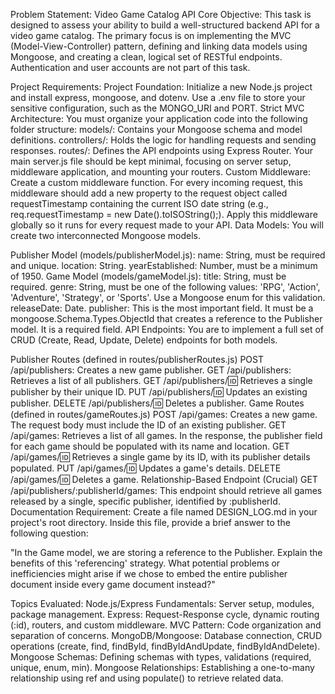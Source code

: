 Problem Statement: Video Game Catalog API
Core Objective:
This task is designed to assess your ability to build a well-structured backend API for a video game catalog. The primary focus is on implementing the MVC (Model-View-Controller) pattern, defining and linking data models using Mongoose, and creating a clean, logical set of RESTful endpoints. Authentication and user accounts are not part of this task.

Project Requirements:
Project Foundation:
Initialize a new Node.js project and install express, mongoose, and dotenv.
Use a .env file to store your sensitive configuration, such as the MONGO_URI and PORT.
Strict MVC Architecture:
You must organize your application code into the following folder structure:
models/: Contains your Mongoose schema and model definitions.
controllers/: Holds the logic for handling requests and sending responses.
routes/: Defines the API endpoints using Express Router.
Your main server.js file should be kept minimal, focusing on server setup, middleware application, and mounting your routers.
Custom Middleware:
Create a custom middleware function. For every incoming request, this middleware should add a new property to the request object called requestTimestamp containing the current ISO date string (e.g., req.requestTimestamp = new Date().toISOString();).
Apply this middleware globally so it runs for every request made to your API.
Data Models:
You will create two interconnected Mongoose models.

Publisher Model (models/publisherModel.js):
name: String, must be required and unique.
location: String.
yearEstablished: Number, must be a minimum of 1950.
Game Model (models/gameModel.js):
title: String, must be required.
genre: String, must be one of the following values: 'RPG', 'Action', 'Adventure', 'Strategy', or 'Sports'. Use a Mongoose enum for this validation.
releaseDate: Date.
publisher: This is the most important field. It must be a mongoose.Schema.Types.ObjectId that creates a reference to the Publisher model. It is a required field.
API Endpoints:
You are to implement a full set of CRUD (Create, Read, Update, Delete) endpoints for both models.

Publisher Routes (defined in routes/publisherRoutes.js)
POST /api/publishers: Creates a new game publisher.
GET /api/publishers: Retrieves a list of all publishers.
GET /api/publishers/:id: Retrieves a single publisher by their unique ID.
PUT /api/publishers/:id: Updates an existing publisher.
DELETE /api/publishers/:id: Deletes a publisher.
Game Routes (defined in routes/gameRoutes.js)
POST /api/games: Creates a new game. The request body must include the ID of an existing publisher.
GET /api/games: Retrieves a list of all games. In the response, the publisher field for each game should be populated with its name and location.
GET /api/games/:id: Retrieves a single game by its ID, with its publisher details populated.
PUT /api/games/:id: Updates a game's details.
DELETE /api/games/:id: Deletes a game.
Relationship-Based Endpoint (Crucial)
GET /api/publishers/:publisherId/games: This endpoint should retrieve all games released by a single, specific publisher, identified by :publisherId.
Documentation Requirement:
Create a file named DESIGN_LOG.md in your project's root directory. Inside this file, provide a brief answer to the following question:

"In the Game model, we are storing a reference to the Publisher. Explain the benefits of this 'referencing' strategy. What potential problems or inefficiencies might arise if we chose to embed the entire publisher document inside every game document instead?"

Topics Evaluated:
Node.js/Express Fundamentals: Server setup, modules, package management.
Express: Request-Response cycle, dynamic routing (:id), routers, and custom middleware.
MVC Pattern: Code organization and separation of concerns.
MongoDB/Mongoose: Database connection, CRUD operations (create, find, findById, findByIdAndUpdate, findByIdAndDelete).
Mongoose Schemas: Defining schemas with types, validations (required, unique, enum, min).
Mongoose Relationships: Establishing a one-to-many relationship using ref and using populate() to retrieve related data.
